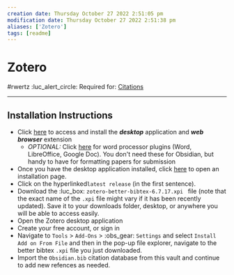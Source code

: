 ```yaml
---
creation date: Thursday October 27 2022 2:51:05 pm
modification date: Thursday October 27 2022 2:51:38 pm
aliases: ['Zotero'] 
tags: [readme] 
---
```


# Zotero
#rwertz :luc_alert_circle: Required for: [Citations](Citations.md) 

---
## Installation Instructions
- Click [here](https://www.zotero.org/download/) to access and install the ***desktop*** application and ***web browser*** extension 
	- *OPTIONAL:* Click [here](https://www.zotero.org/support/word_processor_integration) for word processor plugins (Word, LibreOffice, Google Doc). You don't need these for Obsidian, but handy to have for formatting papers for submission
- Once you have the desktop application installed, click [here](https://retorque.re/zotero-better-bibtex/installation/) to open an installation page. 
- Click on the hyperlinked`latest release` (in the first sentence). 
- Download the :luc_box: `zotero-better-bibtex-6.7.17.xpi ` file (note that the exact name of the `.xpi` file might vary if it has been recently updated). Save it to your downloads folder, desktop, or anywhere you will be able to access easily. 
- Open the Zotero desktop application 
- Create your free account, or sign in
- Navigate to `Tools` > `Add-Ons` > :obs_gear: `Settings` and select `Install Add on From File` and then in the pop-up file explorer, navigate to the better bibtex `.xpi` file you just downloaded. 
- Import the `Obsidian.bib` citation database from this vault and continue to add new refences as needed. 
